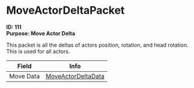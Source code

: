 # MoveActorDeltaPacket

**ID: 111**  
**Purpose: Move Actor Delta**  

This packet is all the deltas of actors position, rotation, and head rotation. This is used for all actors.

<table><thead><tr><th>Field</th><th>Info</th></tr></thead><tbody>
<tr><td>Move Data</td><td><a href="../types/MoveActorDeltaData.md">MoveActorDeltaData</a></td></tr>
</tbody></table>